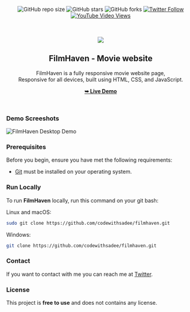 <div align="center">
  
  ![GitHub repo size](https://img.shields.io/github/repo-size/codewithsadee/filmhaven)
  ![GitHub stars](https://img.shields.io/github/stars/codewithsadee/filmhaven?style=social)
  ![GitHub forks](https://img.shields.io/github/forks/codewithsadee/filmhaven?style=social)
[![Twitter Follow](https://img.shields.io/twitter/follow/codewithsadee_?style=social)](https://twitter.com/intent/follow?screen_name=codewithsadee_)
  [![YouTube Video Views](https://img.shields.io/youtube/views/G-mEhvhWyw8?style=social)](https://youtu.be/G-mEhvhWyw8)

  <br />
  <br />
  
  <img src="./readme-images/project-logo.png" />

  <h2 align="center">FilmHaven - Movie website</h2>

  FilmHaven is a fully responsive movie website page, <br />Responsive for all devices, built using HTML, CSS, and JavaScript.

  <a href="https://codewithsadee.github.io/filmhaven/"><strong>➥ Live Demo</strong></a>

</div>

<br />

### Demo Screeshots

![FilmHaven Desktop Demo](./readme-images/desktop.png "Desktop Demo")

### Prerequisites

Before you begin, ensure you have met the following requirements:

* [Git](https://git-scm.com/downloads "Download Git") must be installed on your operating system.

### Run Locally

To run **FilmHaven** locally, run this command on your git bash:

Linux and macOS:

```bash
sudo git clone https://github.com/codewithsadee/filmhaven.git
```

Windows:

```bash
git clone https://github.com/codewithsadee/filmhaven.git
```

### Contact

If you want to contact with me you can reach me at [Twitter](https://www.twitter.com/codewithsadee).

### License

This project is **free to use** and does not contains any license.
